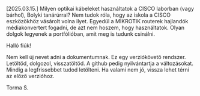 [2025.03.15.]
Milyen optikai kábeleket használtatok a CISCO laborban (vagy bárhol), Bolyki tanárúrral?
Nem tudok róla, hogy az iskola a CISCO eszközökhöz vásárolt volna ilyet.
Egyedül a MIKROTIK routerek hajlandók médiakonvertert fogadni, de azt nem hoszem, hogy használtatok.
Olyan dolgok legyenek a portfólióban, amit meg is tudunk csinálni.

Halló fiúk!

Nem kell új nevet adni a dokumentumnak.
Ez egy verziókövető rendszer. Letöltöd, dolgozol, visszatöltöd.
A github pedig nyilvántartja a változásokat. 
Mindig a legfrissebbet tudod letölteni. 
Ha valami nem jó, vissza lehet térni az előző verzióhoz.

Torma S.
